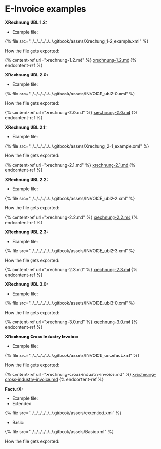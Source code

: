 # E-Invoice examples

**XRechnung UBL 1.2:**

* Example file:

{% file src="../../../../../../.gitbook/assets/Xrechung_1-2_example.xml" %}

How  the file gets exported:

{% content-ref url="xrechnung-1.2.md" %}
[xrechnung-1.2.md](xrechnung-1.2.md)
{% endcontent-ref %}

**XRechnung UBL 2.0:**

* Example file:

{% file src="../../../../../../.gitbook/assets/INVOICE_ubl2-0.xml" %}

How  the file gets exported:

{% content-ref url="xrechnung-2.0.md" %}
[xrechnung-2.0.md](xrechnung-2.0.md)
{% endcontent-ref %}

**XRechnung UBL 2.1:**

* Example file:

{% file src="../../../../../../.gitbook/assets/Xrechung_2-1_example.xml" %}

How  the file gets exported:

{% content-ref url="xrechnung-2.1.md" %}
[xrechnung-2.1.md](xrechnung-2.1.md)
{% endcontent-ref %}

**XRechnung UBL 2.2:**

* Example file:

{% file src="../../../../../../.gitbook/assets/INVOICE_ubl2-2.xml" %}

How  the file gets exported:

{% content-ref url="xrechnung-2.2.md" %}
[xrechnung-2.2.md](xrechnung-2.2.md)
{% endcontent-ref %}

**XRechnung UBL 2.3:**

* Example file:

{% file src="../../../../../../.gitbook/assets/INVOICE_ubl2-3.xml" %}

How  the file gets exported:

{% content-ref url="xrechnung-2.3.md" %}
[xrechnung-2.3.md](xrechnung-2.3.md)
{% endcontent-ref %}

**XRechnung UBL 3.0:**

* Example file:

{% file src="../../../../../../.gitbook/assets/INVOICE_ubl3-0.xml" %}

How  the file gets exported:

{% content-ref url="xrechnung-3.0.md" %}
[xrechnung-3.0.md](xrechnung-3.0.md)
{% endcontent-ref %}

**XRechnung Cross Industry Invoice:**

* Example file:

{% file src="../../../../../../.gitbook/assets/INVOICE_uncefact.xml" %}

How  the file gets exported:

{% content-ref url="xrechnung-cross-industry-invoice.md" %}
[xrechnung-cross-industry-invoice.md](xrechnung-cross-industry-invoice.md)
{% endcontent-ref %}

**FacturX:**

* Example file:
* Extended:

{% file src="../../../../../../.gitbook/assets/extended.xml" %}

* Basic:

{% file src="../../../../../../.gitbook/assets/Basic.xml" %}

How  the file gets exported:
